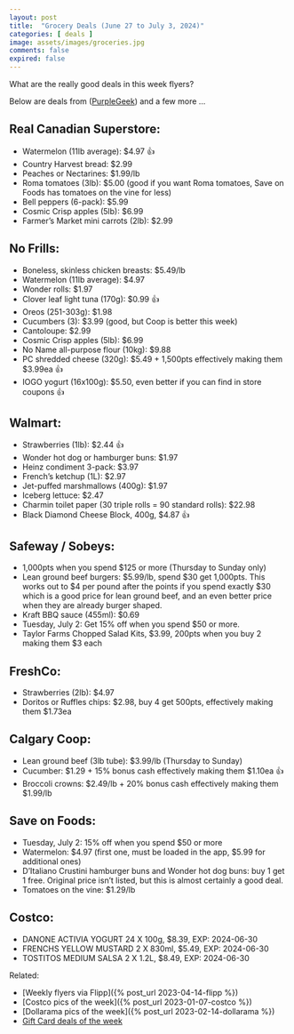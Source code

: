 ```yaml
---
layout: post
title:  "Grocery Deals (June 27 to July 3, 2024)"
categories: [ deals ]
image: assets/images/groceries.jpg
comments: false
expired: false
---
```


What are the really good deals in this week flyers?

Below are deals from ([PurpleGeek](https://www.reddit.com/user/PurpleGeek/)) and a few more ...

## Real Canadian Superstore:
- Watermelon (11lb average): $4.97 &#128077;
- Country Harvest bread: $2.99
- Peaches or Nectarines: $1.99/lb
- Roma tomatoes (3lb): $5.00 (good if you want Roma tomatoes, Save on Foods has tomatoes on the vine for less)
- Bell peppers (6-pack): $5.99
- Cosmic Crisp apples (5lb): $6.99
- Farmer’s Market mini carrots (2lb): $2.99

## No Frills:
- Boneless, skinless chicken breasts: $5.49/lb
- Watermelon (11lb average): $4.97
- Wonder rolls: $1.97
- Clover leaf light tuna (170g): $0.99 &#128077;
- Oreos (251-303g): $1.98
- Cucumbers (3): $3.99 (good, but Coop is better this week)
- Cantoloupe: $2.99
- Cosmic Crisp apples (5lb): $6.99
- No Name all-purpose flour (10kg): $9.88
- PC shredded cheese (320g): $5.49 + 1,500pts effectively making them $3.99ea &#128077;
- IOGO yogurt (16x100g): $5.50, even better if you can find in store coupons &#128077;

## Walmart:
- Strawberries (1lb): $2.44 &#128077;
- Wonder hot dog or hamburger buns: $1.97
- Heinz condiment 3-pack: $3.97
- French’s ketchup (1L): $2.97
- Jet-puffed marshmallows (400g): $1.97
- Iceberg lettuce: $2.47
- Charmin toilet paper (30 triple rolls = 90 standard rolls): $22.98
- Black Diamond Cheese Block, 400g, $4.87 &#128077;

## Safeway / Sobeys:
- 1,000pts when you spend $125 or more (Thursday to Sunday only)
- Lean ground beef burgers: $5.99/lb, spend $30 get 1,000pts. This works out to $4 per pound after the points if you spend exactly $30 which is a good price for lean ground beef, and an even better price when they are already burger shaped.
- Kraft BBQ sauce (455ml): $0.69
- Tuesday, July 2: Get 15% off when you spend $50 or more.
- Taylor Farms Chopped Salad Kits, $3.99, 200pts when you buy 2 making them $3 each

## FreshCo:
- Strawberries (2lb): $4.97
- Doritos or Ruffles chips: $2.98, buy 4 get 500pts, effectively making them $1.73ea

## Calgary Coop:
- Lean ground beef (3lb tube): $3.99/lb (Thursday to Sunday)
- Cucumber: $1.29 + 15% bonus cash effectively making them $1.10ea &#128077;
- Broccoli crowns: $2.49/lb + 20% bonus cash effectively making them $1.99/lb


## Save on Foods:
- Tuesday, July 2: 15% off when you spend $50 or more
- Watermelon: $4.97 (first one, must be loaded in the app, $5.99 for additional ones)
- D’Italiano Crustini hamburger buns and Wonder hot dog buns: buy 1 get 1 free. Original price isn’t listed, but this is almost certainly a good deal.
- Tomatoes on the vine: $1.29/lb


## Costco:
- DANONE ACTIVIA YOGURT 24 X 100g, $8.39, EXP: 2024-06-30
- FRENCHS YELLOW MUSTARD 2 X 830ml, $5.49, EXP: 2024-06-30
- TOSTITOS MEDIUM SALSA 2 X 1.2L, $8.49, EXP: 2024-06-30


Related:
 - [Weekly flyers via Flipp]({% post_url 2023-04-14-flipp %})
 - [Costco pics of the week]({% post_url 2023-01-07-costco %})
 - [Dollarama pics of the week]({% post_url 2023-02-14-dollarama %})
 - [Gift Card deals of the week](https://forums.redflagdeals.com/various-retailers-gift-cards-deals-discounts-2024-2666408)

 